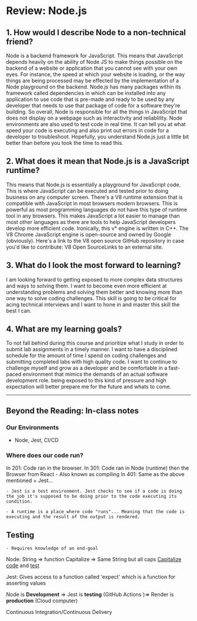 # Review: Node.js

## 1. How would I describe Node to a non-technical friend?

Node is a backend framework for JavaScript. This means that JavaScript depends heavily on the ability of Node JS to make things possible on the backend of a website or application that you cannot see with your own eyes. For instance, the speed at which your website is loading, or the way things are being processed may be effected by the implementation of a Node playground on the backend. Node.js has many packages within its framework called dependencies  in which can be installed into any application to use code that is pre-made and ready to be used by any developer that needs to use that package of code for a software they're building. So overall, Node is responsible for all the things in JavaScript that does not display on a webpage such as interactivity and reliablility. Node environments are also used to test code in real time. It can tell you at what speed your code is executing and also print out errors in code for a developer to troubleshoot. Hopefully, you understand Node.js just a little bit better than before you took the time to read this.

## 2. What does it mean that Node.js is a JavaScript runtime?

This means that Node.js is essentially a playground for JavaScript code. This is where JavaScript can be executed and tested prior to doing business on any computer screen. There's a V8 runtime extension that is compatible with JavaScript in most browsers modern browsers. This is powerful as most programming languages do not have this type of runtime tool in any browsers. This makes JavaScript a lot easier to manage than most other languages as there are tools to help JavaScript developers develop more efficient code. Ironically, this v* engine is written in C++. The V8 Chrome JavaScript engine is open-source and owned by Google (obviously). Here's a link to the V8 open source GitHub repository in case you'd like to contribute: V8 Open SourceLinks to an external site.

## 3. What do I look the most forward to learning?

I am looking forward to getting exposed to more complex data structures and ways to solving them. I want to become even more efficient at understanding problems and solving them better and knowing more than one way to solve coding challenges. This skill is going to be critical for acing technical interviews and I want to hone in and master this skill the best I can.

## 4. What are my learning goals?

To not fall behind during this course and prioritize what I study in order to submit lab assignments in a timely manner. I want to have a disciplined schedule for the amount of time I spend on coding challenges and submitting completed labs with high quality code. I want to continue to challenge myself and grow as a developer and be comfortable in a fast-paced environment that mimics the demands of an actual software development role. being exposed to this kind of pressure and high expectation will better prepare me for the future and whats to come.

---

## Beyond the Reading: In-class notes

### Our Environments

- Node, Jest, CI/CD

### Where does our code run?

In 201: Code ran in the browser.
In 301: Code ran in Node (runtime) then the Browser from React - Also known as compiling
In 401: Same as the above mentioned + Jest...

    - Jest is a test environment. Jest checks to see if a code is doing the job it's supposed to be doing prior to the code executing its condition.

    - A runtime is a place where code "runs"... Meaning that the code is executing and the result of the output is rendered.

## Testing

    - Requires knowledge of an end-goal

Node: String => function Capitalize => Same String but all caps [Capitalize code](./capitalize/capitalize.js) and [test](./capitalize/capitalize.test.js)

Jest: Gives access to a function called 'expect' which is a function for asserting values

Node is **Development** => Jest is **testing** (GitHub Actions )=> Render is **production** (Cloud computer)

Continuous Integration/Continuous Delivery

